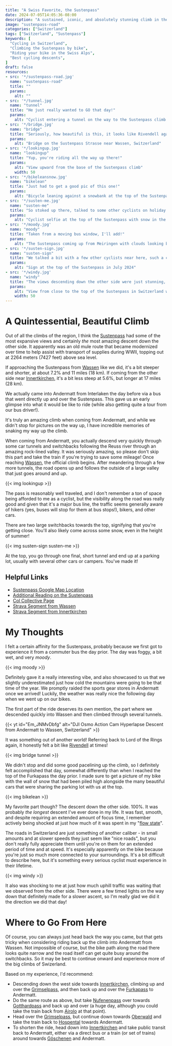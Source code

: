 ```yaml
---
title: "A Swiss Favorite, the Sustenpass"
date: 2024-07-05T14:05:36-08:00
description: "A sustained, iconic, and absolutely stunning climb in the Swiss Alps."
image: "sustenpass-road"
categories: ["Switzerland"]
tags: ["Switzerland", "Sustenpass"]
keywords: [
  "Cycling in Switzerland",
  "Climbing the Sustenpass by bike",
  "Riding your bike in the Swiss Alps",
  "Best cycling descents",
]
draft: false
resources:
- src: '*/sustenpass-road.jpg'
  name: "sustenpass-road"
  title: ""
  params:
    alt: ""
- src: '*/tunnel.jpg'
  name: "tunnel"
  title: "He just really wanted to GO that day!"
  params:
    alt: "Cyclist entering a tunnel on the way to the Sustenpass climb near Wassen"
- src: '*/bridge.jpg'
  name: "bridge"
  title: "Seriously, how beautiful is this, it looks like Rivendell again"
  params:
    alt: "Bridge on the Sustenpass Strasse near Wassen, Switzerland"
- src: '*/lookingup.jpg'
  name: "lookingup"
  title: "Yup, you're riding all the way up there!"
  params:
    alt: "View upward from the base of the Sustenpass climb"
    width: 50
- src: '*/bikeleansnow.jpg'
  name: "bikelean"
  title: "Just had to get a good pic of this one!"
  params:
    alt: "Bicycle leaning against a snowbank at the top of the Sustenpass"
- src: '*/susten-me.jpg'
  name: "susten-me"
  title: "So stoked up there, talked to some other cyclists on holiday at the top for a minute too"
  params:
    alt: "Cyclist selfie at the top of the Sustenpass with snow in the background in summer"
- src: '*/moody.jpg'
  name: "moody"
  title: "Taken from a moving bus window, I'll add!"
  params:
    alt: "The Sustenpass coming up from Meiringen with clouds looking back through some tunnels"
- src: '*/susten-sign.jpg'
  name: "susten-sign"
  title: "We talked a bit with a few other cyclists near here, such a community!"
  params:
    alt: "Sign at the top of the Sustenpass in July 2024"
- src: '*/windy.jpg'
  name: "windy"
  title: "The views descending down the other side were just stunning, stunning, stunning."
  params:
    alt: "View from close to the top of the Sustenpass in Switzerland with bicycle in foreground."
    width: 50
---
```

# A Quintessential, Beautiful Climb
Out of all the climbs of the region, I think the [Sustenpass](https://maps.app.goo.gl/o4ywk1yASnb5Mj4k8) had some of the most expansive views and certainly _the_ most amazing descent down the other side. It apparently was an old mule route that became modernized over time to help assist with transport of supplies during WWII, topping out at 2264 meters (7427 feet) above sea level.

If approaching the Sustenpass from [Wassen](https://maps.app.goo.gl/VJmJMxXH69EieYfG7) like we did, it's a bit steeper and shorter, at about 7.2% and 11 miles (18 km). If coming from the other side near [Innertkirchen](https://maps.app.goo.gl/Q1aAEL1GpfwWBzBU6), it's a bit less steep at 5.6%, but longer at 17 miles (28 km). 

We actually came into Andermatt from Interlaken the day before via a bus that went directly up and over the Sustenpass. This gave us an early glimpse into what it would be like to ride (while also getting quite a tour from our bus driver!). 

It's truly an amazing climb when coming from Andermatt, and while we didn't stop for pictures on the way up, I have incredible memories of snaking my way up the climb.

When coming from Andermatt, you actually descend very quickly through some car tunnels and switchbacks following the Reuss river through an amazing rock-lined valley. It was seriously amazing, so please don't skip this part and take the train if you're trying to save some mileage! Once reaching [Wassen](https://maps.app.goo.gl/VJmJMxXH69EieYfG7), the official climb begins. After meandering through a few more tunnels, the road opens up and follows the outside of a large valley that just goes around and _up_.

{{< img lookingup >}}

The pass is reasonably well traveled, and I don't remember a ton of space being afforded to me as a cyclist, but the visibility along the road was really good and given that it's a major bus line, the traffic seems generally aware of hikers (yes, buses will stop for them at bus stops!), bikers, and other cars.

There are two large switchbacks towards the top, signifying that you're getting close. You'll also likely come across some snow, even in the height of summer!

{{< img susten-sign susten-me >}}

At the top, you go through one final, short tunnel and end up at a parking lot, usually with several other cars or campers. You've made it!

## Helpful Links
- [Sustenpass Google Map Location](https://maps.app.goo.gl/RNeofGME2hvKSZnS7)
- [Additional Reading on the Sustenpass](https://www.adventurebikerider.com/susten-pass-switzerland/)
- [Col Collective Page](http://thecolcollective.com/col-collection/col/sustenpass)
- [Strava Segment from Wassen](https://www.strava.com/segments/22679815)
- [Strava Segment from Innertkirchen](https://www.strava.com/segments/737872)

# My Thoughts
I felt a certain affinity for the Sustenpass, probably because we first got to experience it from a commuter bus the day prior. The day was foggy, a bit wet, and very _moody_. 

{{< img moody >}}

Definitely gave it a really interesting vibe, and also showcased to us that we slightly underestimated just how cold the mountains were going to be that time of the year. We promptly raided the sports gear stores in Andermatt once we arrived! Luckily, the weather was really nice the following day when we went up on our bikes. 

The first part of the ride deserves its own mention, the part where we descended quickly into Wassen and then climbed through several tunnels.

{{< yt id="Em_JNMvDbfg" alt="DJI Osmo Action Cam Hyperlapse Descent from Andermatt to Wassen, Switzerland" >}}

It was something out of another world! Referring back to Lord of the Rings again, it honestly felt a bit like [Rivendell](https://en.wikipedia.org/wiki/Rivendell) at times!

{{< img bridge tunnel >}}

We didn't stop and did some good pacelining up the climb, so I definitely felt accomplished that day, somewhat differently than when I reached the top of the Furkapass the day prior. I made sure to get a picture of my bike with the wall of snow that had been piled high alongside the many beautiful cars that were sharing the parking lot with us at the top.

{{< img bikelean >}}

My favorite part though? The descent down the other side. 100%. It was probably _the longest_ descent I've ever done in my life. It was fast, smooth, and despite requiring an extended amount of focus time, I remember actively being shocked at just how much of it was spent in my "[flow state](https://www.medicalnewstoday.com/articles/flow-state)". 

The roads in Switzerland are just something of another caliber - in small amounts and at slower speeds they just seem like "nice roads", but you don't really fully appreciate them until you're on them for an extended period of time and at speed. It's especially apparently on the bike because you're just so much more connected to your surroundings. It's a bit difficult to describe here, but it's something every serious cyclist must experience in their lifetime.

{{< img windy >}}

It also was shocking to me at just how much uphill traffic was waiting that we observed from the other side. There were a few timed lights on the way down that definitely made for a slower ascent, so I'm really glad we did it the direction we did that day!

# Where to Go From Here
Of course, you can always just head back the way you came, but that gets tricky when considering riding back up the climb into Andermatt from Wassen. Not impossible of course, but the bike path along the road there looks quite narrow and the road itself can get quite busy around the switchbacks. So it may be best to continue onward and experience more of the big climbs of Swizerland.

Based on my experience, I'd recommend:

- Descending down the west side towards [Innertkirchen](https://maps.app.goo.gl/V2vVoLJFErSVYjEy9), climbing up and over the [Grimselpass](https://maps.app.goo.gl/JgLpP5Nwki7PXHbc8), and then back up and over the [Furkapass](https://maps.app.goo.gl/EKnQyDBXaEZpxzBK8) to Andermatt.
- Do the same route as above, but take [Nufenenpass](https://maps.app.goo.gl/ZyPDdG7LBXhs17Hh6) over towards [Gotthardpass](https://maps.app.goo.gl/96ac6XP9DQPQsb9x5) and back up and over (a huge day, although you could take the train back from [Airolo](https://www.strava.com/activities/11807436528) at that point).
- Head over the [Grimselpass](https://maps.app.goo.gl/JgLpP5Nwki7PXHbc8), but continue down towards [Oberwald](https://maps.app.goo.gl/46iKHWwAEWGbvyFU6) and take the train back to [Hospental](https://maps.app.goo.gl/NG7Uz54SmAxGSesM8) towards Andermatt.
- To shorten the ride, head down into [Innertkirchen](https://maps.app.goo.gl/V2vVoLJFErSVYjEy9) and take public transit back to Andermatt, either via a direct bus or a train (or set of trains) around towards [Göschenen](https://maps.app.goo.gl/7fWwGkfRzaoQ9xPq9) and Andermatt.
